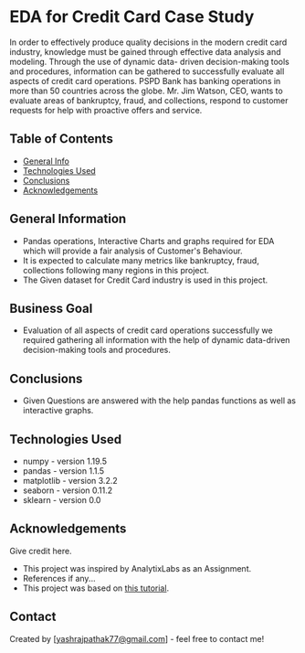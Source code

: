 # **EDA for Credit Card Case Study**
In order to effectively produce quality decisions in the modern credit card industry, knowledge must be gained through effective data analysis and modeling. Through the use of dynamic data- driven decision-making tools and procedures, information can be gathered to successfully evaluate all aspects of credit card operations. PSPD Bank has banking operations in more than 50 countries across the globe. Mr. Jim Watson, CEO, wants to evaluate areas of bankruptcy, fraud, and collections, respond to customer requests for help with proactive offers and service.

## Table of Contents
* [General Info](#general-information)
* [Technologies Used](#technologies-used)
* [Conclusions](#conclusions)
* [Acknowledgements](#acknowledgements)

<!-- You can include any other section that is pertinent to your problem -->

## General Information
- Pandas operations, Interactive Charts and graphs required for EDA which will provide a fair analysis of Customer's Behaviour. 
- It is expected to calculate many metrics like bankruptcy, fraud, collections following many regions in this project.
- The Given dataset for Credit Card industry is used in this project.
 

## Business Goal 
- Evaluation of all aspects of credit card operations successfully we required gathering all information with the help of dynamic data-driven decision-making tools and procedures.


 

<!-- You don't have to answer all the questions - just the ones relevant to your project. -->

## Conclusions
- Given Questions are answered with the help pandas functions as well as interactive graphs.
<!-- You don't have to answer all the questions - just the ones relevant to your project. -->


## Technologies Used
- numpy - version 1.19.5
- pandas - version 1.1.5
- matplotlib - version 3.2.2
- seaborn - version 0.11.2
- sklearn - version 0.0

<!-- As the libraries versions keep on changing, it is recommended to mention the version of library used in this project -->

## Acknowledgements
Give credit here.
- This project was inspired by AnalytixLabs as an Assignment.
- References if any...
- This project was based on [this tutorial](https://www.example.com).


## Contact
Created by [yashrajpathak77@gmail.com] - feel free to contact me!


<!-- Optional -->
<!-- ## License -->
<!-- This project is open source and available under the [... License](). -->

<!-- You don't have to include all sections - just the one's relevant to your project -->
